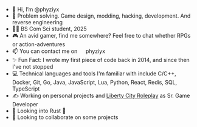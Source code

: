 - 👋 Hi, I’m @phyziyx
- 👀 Problem solving. Game design, modding, hacking, development. And reverse engineering
- 👨‍🎓 BS Com Sci student, 2025
- 🎮 An avid gamer, find me somewhere? Feel free to chat whether RPGs or action-adventures
- 📫 You can contact me on <img src="https://discord.com/assets/3437c10597c1526c3dbd98c737c2bcae.svg" width="14" height="14"> phyziyx
- ✨ Fun Fact: I wrote my first piece of code back in 2014, and since then I've not stopped
- 💻 Technical languages and tools I'm familiar with include C/C++, Docker, Git, Go, Java, JavaScript, Lua, Python, React, Redis, SQL, TypeScript
- ✍ Working on personal projects and [Liberty City Roleplay](https://lc-rp.mp) as Sr. Game Developer
- 🌱 Looking into Rust 🦀
- 💞️ Looking to collaborate on some projects

<!---
phyziyx/phyziyx is a ✨ special ✨ repository because its `README.md` (this file) appears on your GitHub profile.
You can click the Preview link to take a look at your changes.
--->

